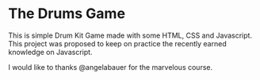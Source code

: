 # The Drums Game

This is simple Drum Kit Game made with some HTML, CSS and Javascript. This project was proposed to keep on practice the recently earned knowledge on Javascript.

I would like to thanks @angelabauer for the marvelous course.
